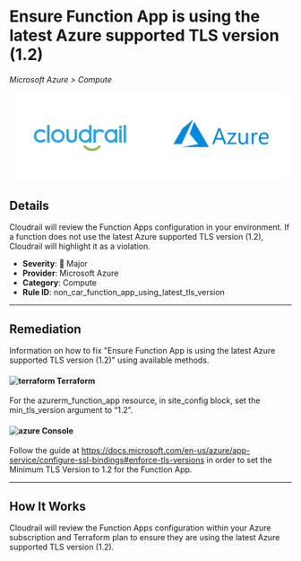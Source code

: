 # Ensure Function App is using the latest Azure supported TLS version (1.2)

*Microsoft Azure > Compute*

![Cloudrail and Microsoft Azure logos](../images/cloudrail_azure.png)

## Details
Cloudrail will review the Function Apps configuration in your environment. If a function does not use the latest Azure supported TLS version (1.2), Cloudrail will highlight it as a violation.

- **Severity**: 🔴 Major
- **Provider**: Microsoft Azure
- **Category**: Compute
- **Rule ID**: non_car_function_app_using_latest_tls_version

---

## Remediation
Information on how to fix "Ensure Function App is using the latest Azure supported TLS version (1.2)" using available methods.


####  <img src="../_media/emojis/terraform.png" alt="terraform" width="20"/>  Terraform
For the azurerm_function_app resource, in site_config block, set the min_tls_version argument to “1.2”.










####  <img src="../_media/emojis/azure.png" alt="azure" width="20"/> Console
Follow the guide at <https://docs.microsoft.com/en-us/azure/app-service/configure-ssl-bindings#enforce-tls-versions> in order to set the Minimum TLS Version to 1.2 for the Function App.




---

## How It Works
Cloudrail will review the Function Apps configuration within your Azure subscription and Terraform plan to ensure they are using the latest Azure supported TLS version (1.2).